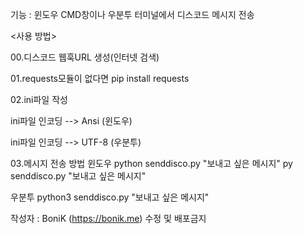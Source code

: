 기능 : 윈도우 CMD창이나 우분투 터미널에서 디스코드 메시지 전송

<사용 방법>

00.디스코드 웹훅URL 생성(인터넷 검색)

01.requests모듈이 없다면 pip install requests

02.ini파일 작성

   ini파일 인코딩 --> Ansi (윈도우)
   
   ini파일 인코딩 --> UTF-8 (우분투)
   
03.메시지 전송 방법
   윈도우
   python senddisco.py "보내고 싶은 메시지"
   py senddisco.py "보내고 싶은 메시지"
   
   우분투
   python3 senddisco.py "보내고 싶은 메시지"   
   

작성자 : BoniK (https://bonik.me) 수정 및 배포금지
